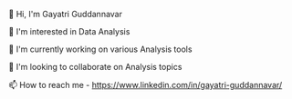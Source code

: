 👋 Hi, I'm Gayatri Guddannavar

👀 I'm interested in Data Analysis

🌱 I'm currently working on various Analysis tools

💞 I'm looking to collaborate on Analysis topics

📫 How to reach me - https://www.linkedin.com/in/gayatri-guddannavar/ 
